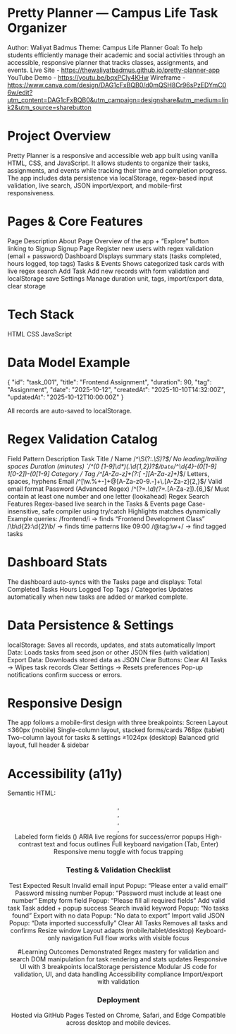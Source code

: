 # Pretty Planner — Campus Life Task Organizer
Author: Waliyat Badmus
 Theme: Campus Life Planner
 Goal: To help students efficiently manage their academic and social activities through an accessible, responsive planner that tracks classes, assignments, and events.
Live Site - https://thewaliyatbadmus.github.io/pretty-planner-app  
YouTube Demo - https://youtu.be/bqxPCly4KHw
Wireframe - https://www.canva.com/design/DAG1cFxBQB0/d0mQSH8Cr96sPzEDYmC06w/edit?utm_content=DAG1cFxBQB0&utm_campaign=designshare&utm_medium=link2&utm_source=sharebutton

# Project Overview
Pretty Planner is a responsive and accessible web app built using vanilla HTML, CSS, and JavaScript.
 It allows students to organize their tasks, assignments, and events while tracking their time and completion progress.
The app includes data persistence via localStorage, regex-based input validation, live search, JSON import/export, and mobile-first responsiveness.
# Pages & Core Features
Page
Description
About Page
Overview of the app + “Explore” button linking to Signup
Signup Page
Register new users with regex validation (email + password)
Dashboard
Displays summary stats (tasks completed, hours logged, top tags)
Tasks & Events
Shows categorized task cards with live regex search
Add Task
Add new records with form validation and localStorage save
Settings
Manage duration unit, tags, import/export data, clear storage


# Tech Stack
HTML
CSS
JavaScript

# Data Model Example
{
  "id": "task_001",
  "title": "Frontend Assignment",
  "duration": 90,
  "tag": "Assignment",
  "date": "2025-10-12",
  "createdAt": "2025-10-10T14:32:00Z",
  "updatedAt": "2025-10-12T10:00:00Z"
}

All records are auto-saved to localStorage.

# Regex Validation Catalog
Field
Pattern
Description
Task Title / Name
/^\S(?:.*\S)?$/
No leading/trailing spaces
Duration (minutes)
`/^(0
[1-9]\d*)(.\d{1,2})?$/`
Date
`/^\d{4}-(0[1-9]
1[0-2])-(0[1-9]
Category / Tag
/^[A-Za-z]+(?:[ -][A-Za-z]+)*$/
Letters, spaces, hyphens
Email
/^[\w.%+-]+@[A-Za-z0-9.-]+\.[A-Za-z]{2,}$/
Valid email format
Password (Advanced Regex)
/^(?=.*\d)(?=.*[A-Za-z]).{6,}$/
Must contain at least one number and one letter (lookahead)
Regex Search Features
Regex-based live search in the Tasks & Events page
Case-insensitive, safe compiler using try/catch
Highlights matches dynamically
Example queries:
/frontend/i → finds “Frontend Development Class”
/\b\d{2}:\d{2}\b/ → finds time patterns like 09:00
/@tag:\w+/ → find tagged tasks



# Dashboard Stats
The dashboard auto-syncs with the Tasks page and displays:
Total Completed Tasks
Hours Logged
Top Tags / Categories
Updates automatically when new tasks are added or marked complete.

# Data Persistence & Settings
localStorage: Saves all records, updates, and stats automatically
Import Data: Loads tasks from seed.json or other JSON files (with validation)
Export Data: Downloads stored data as JSON
Clear Buttons:
Clear All Tasks → Wipes task records
Clear Settings → Resets preferences
Pop-up notifications confirm success or errors.

# Responsive Design
The app follows a mobile-first design with three breakpoints:
Screen
Layout
≤360px (mobile)
Single-column layout, stacked forms/cards
768px (tablet)
Two-column layout for tasks & settings
≥1024px (desktop)
Balanced grid layout, full header & sidebar


# Accessibility (a11y)
Semantic HTML: <header>, <main>, <nav>, <section>, <footer>
Labeled form fields (<label for="">)
ARIA live regions for success/error popups
High-contrast text and focus outlines
Full keyboard navigation (Tab, Enter)
Responsive menu toggle with focus trapping

# Testing & Validation Checklist
Test
Expected Result
Invalid email input
Popup: “Please enter a valid email”
Password missing number
Popup: “Password must include at least one number”
Empty form field
Popup: “Please fill all required fields”
Add valid task
Task added + popup success
Search invalid keyword
Popup: “No tasks found”
Export with no data
Popup: “No data to export”
Import valid JSON
Popup: “Data imported successfully”
Clear All Tasks
Removes all tasks and confirms
Resize window
Layout adapts (mobile/tablet/desktop)
Keyboard-only navigation
Full flow works with visible focus


#Learning Outcomes Demonstrated
Regex mastery for validation and search
DOM manipulation for task rendering and stats updates
Responsive UI with 3 breakpoints
localStorage persistence
Modular JS code for validation, UI, and data handling
Accessibility compliance
Import/export with validation


# Deployment
Hosted via GitHub Pages
Tested on Chrome, Safari, and Edge
Compatible across desktop and mobile devices.







